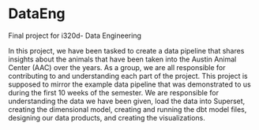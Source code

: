 # DataEng
Final project for i320d- Data Engineering 

In this project, we have been tasked to create a data pipeline that shares insights about the animals that have been taken into the Austin Animal Center (AAC) over the years. As a group, we are all responsible for contributing to and understanding each part of the project. This project is supposed to mirror the example data pipeline that was demonstrated to us during the first 10 weeks of the semester. We are responsible for understanding the data we have been given, load the data into Superset, creating the dimensional model, creating and running the dbt model files, designing our data products, and creating the visualizations.
